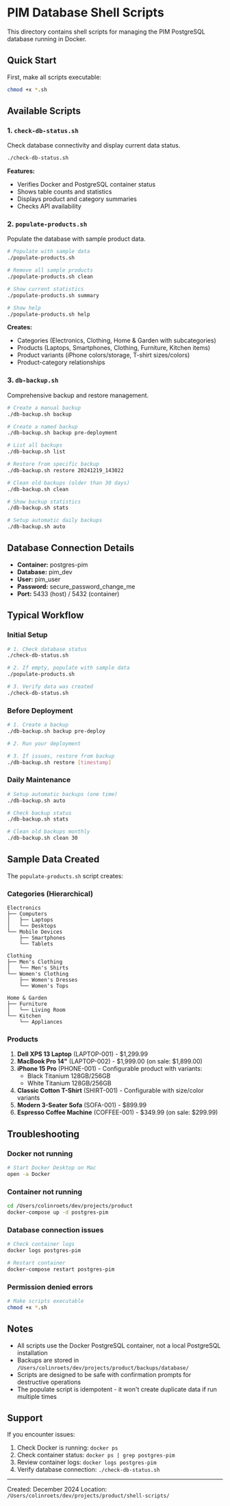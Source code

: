 # PIM Database Shell Scripts

This directory contains shell scripts for managing the PIM PostgreSQL database running in Docker.

## Quick Start

First, make all scripts executable:
```bash
chmod +x *.sh
```

## Available Scripts

### 1. `check-db-status.sh`
Check database connectivity and display current data status.

```bash
./check-db-status.sh
```

**Features:**
- Verifies Docker and PostgreSQL container status
- Shows table counts and statistics
- Displays product and category summaries
- Checks API availability

### 2. `populate-products.sh`
Populate the database with sample product data.

```bash
# Populate with sample data
./populate-products.sh

# Remove all sample products
./populate-products.sh clean

# Show current statistics
./populate-products.sh summary

# Show help
./populate-products.sh help
```

**Creates:**
- Categories (Electronics, Clothing, Home & Garden with subcategories)
- Products (Laptops, Smartphones, Clothing, Furniture, Kitchen items)
- Product variants (iPhone colors/storage, T-shirt sizes/colors)
- Product-category relationships

### 3. `db-backup.sh`
Comprehensive backup and restore management.

```bash
# Create a manual backup
./db-backup.sh backup

# Create a named backup
./db-backup.sh backup pre-deployment

# List all backups
./db-backup.sh list

# Restore from specific backup
./db-backup.sh restore 20241219_143022

# Clean old backups (older than 30 days)
./db-backup.sh clean

# Show backup statistics
./db-backup.sh stats

# Setup automatic daily backups
./db-backup.sh auto
```

## Database Connection Details

- **Container:** postgres-pim
- **Database:** pim_dev
- **User:** pim_user
- **Password:** secure_password_change_me
- **Port:** 5433 (host) / 5432 (container)

## Typical Workflow

### Initial Setup
```bash
# 1. Check database status
./check-db-status.sh

# 2. If empty, populate with sample data
./populate-products.sh

# 3. Verify data was created
./check-db-status.sh
```

### Before Deployment
```bash
# 1. Create a backup
./db-backup.sh backup pre-deploy

# 2. Run your deployment

# 3. If issues, restore from backup
./db-backup.sh restore [timestamp]
```

### Daily Maintenance
```bash
# Setup automatic backups (one time)
./db-backup.sh auto

# Check backup status
./db-backup.sh stats

# Clean old backups monthly
./db-backup.sh clean 30
```

## Sample Data Created

The `populate-products.sh` script creates:

### Categories (Hierarchical)
```
Electronics
├── Computers
│   ├── Laptops
│   └── Desktops
└── Mobile Devices
    ├── Smartphones
    └── Tablets

Clothing
├── Men's Clothing
│   └── Men's Shirts
└── Women's Clothing
    ├── Women's Dresses
    └── Women's Tops

Home & Garden
├── Furniture
│   └── Living Room
└── Kitchen
    └── Appliances
```

### Products
1. **Dell XPS 13 Laptop** (LAPTOP-001) - $1,299.99
2. **MacBook Pro 14"** (LAPTOP-002) - $1,999.00 (on sale: $1,899.00)
3. **iPhone 15 Pro** (PHONE-001) - Configurable product with variants:
   - Black Titanium 128GB/256GB
   - White Titanium 128GB/256GB
4. **Classic Cotton T-Shirt** (SHIRT-001) - Configurable with size/color variants
5. **Modern 3-Seater Sofa** (SOFA-001) - $899.99
6. **Espresso Coffee Machine** (COFFEE-001) - $349.99 (on sale: $299.99)

## Troubleshooting

### Docker not running
```bash
# Start Docker Desktop on Mac
open -a Docker
```

### Container not running
```bash
cd /Users/colinroets/dev/projects/product
docker-compose up -d postgres-pim
```

### Database connection issues
```bash
# Check container logs
docker logs postgres-pim

# Restart container
docker-compose restart postgres-pim
```

### Permission denied errors
```bash
# Make scripts executable
chmod +x *.sh
```

## Notes

- All scripts use the Docker PostgreSQL container, not a local PostgreSQL installation
- Backups are stored in `/Users/colinroets/dev/projects/product/backups/database/`
- Scripts are designed to be safe with confirmation prompts for destructive operations
- The populate script is idempotent - it won't create duplicate data if run multiple times

## Support

If you encounter issues:
1. Check Docker is running: `docker ps`
2. Check container status: `docker ps | grep postgres-pim`
3. Review container logs: `docker logs postgres-pim`
4. Verify database connection: `./check-db-status.sh`

---
Created: December 2024
Location: `/Users/colinroets/dev/projects/product/shell-scripts/`
